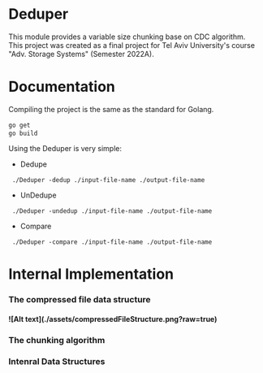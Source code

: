 Deduper
==========

This module provides a variable size chunking base on CDC algorithm. <br/>
This project was created as a final project for Tel Aviv University's course "Adv. Storage Systems" (Semester 2022A).


Documentation 
=======
Compiling the project is the same as the standard for Golang.
```
go get 
go build 
```
Using the Deduper is very simple:

- Dedupe
``` 
 ./Deduper -dedup ./input-file-name ./output-file-name 
```
- UnDedupe
``` 
 ./Deduper -undedup ./input-file-name ./output-file-name 
```
- Compare
``` 
 ./Deduper -compare ./input-file-name ./output-file-name 
```

Internal Implementation
=============
<h3>The compressed file data structure<h4/>
  ![Alt text](./assets/compressedFileStructure.png?raw=true)

<h3>The chunking algorithm </h3> 

<h3>Intenral Data Structures</h3>






